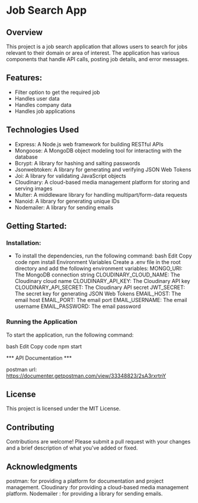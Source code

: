 # Job Search App

## Overview

This project is a job search application that allows users to search for jobs relevant to their domain or area of interest. The application has various components that handle API calls, posting job details, and error messages.

## Features: 

- Filter option to get the required job
- Handles user data
- Handles company data
- Handles job applications

## Technologies Used

* Express: A Node.js web framework for building RESTful APIs
* Mongoose: A MongoDB object modeling tool for interacting with the database
* Bcrypt: A library for hashing and salting passwords
* Jsonwebtoken: A library for generating and verifying JSON Web Tokens
* Joi: A library for validating JavaScript objects
* Cloudinary: A cloud-based media management platform for storing and serving images
* Multer: A middleware library for handling multipart/form-data requests
* Nanoid: A library for generating unique IDs
* Nodemailer: A library for sending emails

## Getting Started:

### Installation:

- To install the dependencies, run the following command:
bash
Edit
Copy code
npm install
Environment Variables
Create a .env file in the root directory and add the following environment variables:
MONGO_URI: The MongoDB connection string
CLOUDINARY_CLOUD_NAME: The Cloudinary cloud name
CLOUDINARY_API_KEY: The Cloudinary API key
CLOUDINARY_API_SECRET: The Cloudinary API secret
JWT_SECRET: The secret key for generating JSON Web Tokens
EMAIL_HOST: The email host
EMAIL_PORT: The email port
EMAIL_USERNAME: The email username
EMAIL_PASSWORD: The email password

### Running the Application

To start the application, run the following command:

bash
Edit
Copy code
npm start

*** API Documentation ***

postman url: https://documenter.getpostman.com/view/33348823/2sA3rxrtnY


## License
This project is licensed under the MIT License.

## Contributing
Contributions are welcome! Please submit a pull request with your changes and a brief description of what you've added or fixed.

## Acknowledgments
postman: for providing a platform for documentation and project management.
Cloudinary :for providing a cloud-based media management platform.
Nodemailer : for providing a library for sending emails.
